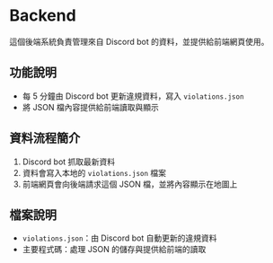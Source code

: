 # Backend 

這個後端系統負責管理來自 Discord bot 的資料，並提供給前端網頁使用。

## 功能說明
- 每 5 分鐘由 Discord bot 更新違規資料，寫入 `violations.json`
- 將 JSON 檔內容提供給前端讀取與顯示

## 資料流程簡介
1. Discord bot 抓取最新資料
2. 資料會寫入本地的 `violations.json` 檔案
3. 前端網頁會向後端請求這個 JSON 檔，並將內容顯示在地圖上

## 檔案說明
- `violations.json`：由 Discord bot 自動更新的違規資料
- 主要程式碼：處理 JSON 的儲存與提供給前端的讀取


